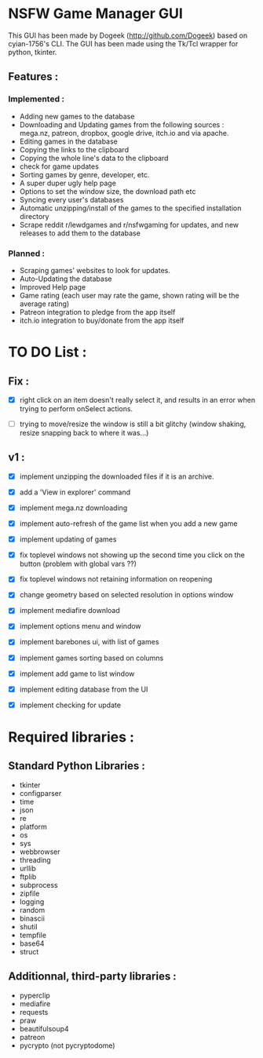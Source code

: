 # NSFW Game Manager GUI

This GUI has been made by Dogeek (http://github.com/Dogeek) based on cyian-1756's CLI.
The GUI has been made using the Tk/Tcl wrapper for python, tkinter.

## Features :

### Implemented :
- Adding new games to the database
- Downloading and Updating games from the following sources : mega.nz, patreon, dropbox, google drive, itch.io and via apache.
- Editing games in the database
- Copying the links to the clipboard
- Copying the whole line's data to the clipboard
- check for game updates
- Sorting games by genre, developer, etc.
- A super duper ugly help page
- Options to set the window size, the download path etc
- Syncing every user's databases
- Automatic unzipping/install of the games to the specified installation directory
- Scrape reddit r/lewdgames and r/nsfwgaming for updates, and new releases to add them to the database

### Planned :

- Scraping games' websites to look for updates.
- Auto-Updating the database
- Improved Help page
- Game rating (each user may rate the game, shown rating will be the average rating)
- Patreon integration to pledge from the app itself
- itch.io integration to buy/donate from the app itself

# TO DO List :

## Fix :

- [x] right click on an item doesn't really select it, and results in an error when trying to perform onSelect actions.
- [ ] trying to move/resize the window is still a bit glitchy (window shaking, resize snapping back to where it was...)



## v1 :
- [x] implement unzipping the downloaded files if it is an archive.
- [x] add a 'View in explorer' command
- [x] implement mega.nz downloading
- [x] implement auto-refresh of the game list when you add a new game
- [x] implement updating of games
- [x] fix toplevel windows not showing up the second time you click on the button (problem with global vars ??)
- [x] fix toplevel windows not retaining information on reopening
- [x] change geometry based on selected resolution in options window
- [x] implement mediafire download
- [x] implement options menu and window
- [x] implement barebones ui, with list of games
- [x] implement games sorting based on columns
- [x] implement add game to list window
- [x] implement editing database from the UI
- [x] implement checking for update


# Required libraries :

## Standard Python Libraries :

- tkinter
- configparser
- time
- json
- re
- platform
- os
- sys
- webbrowser
- threading
- urllib
- ftplib
- subprocess
- zipfile
- logging
- random
- binascii
- shutil
- tempfile
- base64
- struct

## Additionnal, third-party libraries :

- pyperclip
- mediafire
- requests
- praw
- beautifulsoup4
- patreon
- pycrypto (not pycryptodome)
